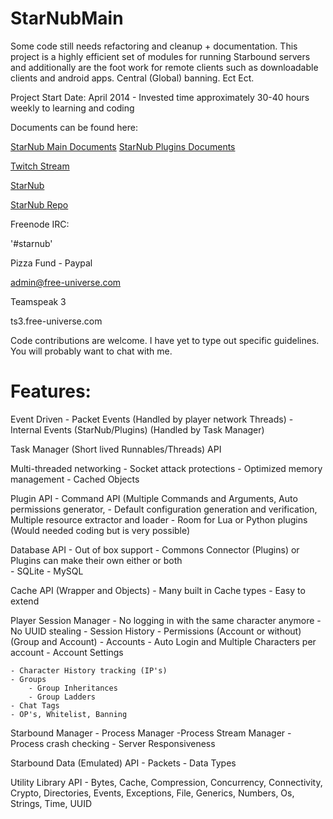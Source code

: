 StarNubMain
===========
Some code still needs refactoring and cleanup + documentation. This project is a highly efficient set of modules for running Starbound
servers and additionally are the foot work for remote clients such as downloadable clients and android apps. Central (Global) banning. Ect Ect.

Project Start Date: April 2014 - Invested time approximately 30-40 hours weekly to learning and coding

Documents can be found here:

[StarNub Main Documents](http://docs.starnub.org/main/)
[StarNub Plugins Documents](http://docs.starnub.org/main/)

[Twitch Stream](http://www.twitch.tv/Underbalanced/)

[StarNub](http://starnub.org)

[StarNub Repo](http://repo.starnub.org)

Freenode IRC:

'#starnub'

Pizza Fund - Paypal

admin@free-universe.com

Teamspeak 3

ts3.free-universe.com

Code contributions are welcome. I have yet to type out specific guidelines. You will probably want to chat with me.


Features:
===========
Event Driven 
	- Packet Events (Handled by player network Threads)
	- Internal Events (StarNub/Plugins) (Handled by Task Manager)

Task Manager (Short lived Runnables/Threads) API

Multi-threaded networking
	- Socket attack protections
	- Optimized memory management
	- Cached Objects

Plugin API 
	- Command API (Multiple Commands and Arguments, Auto permissions generator,
	- Default configuration generation and verification, Multiple resource extractor and loader
	- Room for Lua or Python plugins (Would needed coding but is very possible)

Database API - Out of box support 
 	- Commons Connector (Plugins) or Plugins can make their own either or both	
	- SQLite
	- MySQL

Cache API (Wrapper and Objects)
	- Many built in Cache types
	- Easy to extend

Player Session Manager
	- No logging in with the same character anymore
	- No UUID stealing
	- Session History
	- Permissions (Account or without)(Group and Account)
	- Accounts
		- Auto Login and Multiple Characters per account
		- Account Settings

	- Character History tracking (IP's)
	- Groups
		- Group Inheritances
		- Group Ladders
	- Chat Tags
	- OP's, Whitelist, Banning

Starbound Manager
	- Process Manager
		-Process Stream Manager
	- Process crash checking
	- Server Responsiveness
	
Starbound Data (Emulated) API
	- Packets
	- Data Types

Utility Library API
	- Bytes, Cache, Compression, Concurrency, Connectivity,  Crypto,  Directories, Events, Exceptions, File, Generics, Numbers, Os, Strings, Time, UUID
